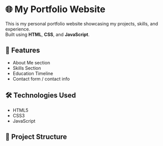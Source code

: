 # 🌐 My Portfolio Website

This is my personal portfolio website showcasing my projects, skills, and experience.  
Built using **HTML**, **CSS**, and **JavaScript**.


## 📌 Features
- About Me section
- Skills Section
- Education Timeline
- Contact form / contact info

## 🛠️ Technologies Used
- HTML5
- CSS3
- JavaScript

## 📂 Project Structure
